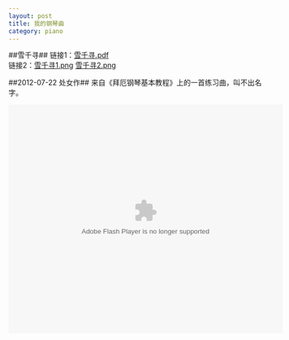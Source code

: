 ```yaml
---
layout: post
title: 我的钢琴曲
category: piano
---
```


##雪千寻##
链接1：[雪千寻.pdf](/pianosheets/雪千寻.pdf)  
链接2：[雪千寻1.png](/pianosheets/雪千寻1.png) [雪千寻2.png](/pianosheets/雪千寻2.png)

##2012-07-22 处女作##
来自《拜厄钢琴基本教程》上的一首练习曲，叫不出名字。

<embed src="http://www.tudou.com/v/3OI7NFEnpdU/&resourceId=107872165_05_11_99&bid=05/v.swf" type="application/x-shockwave-flash" allowscriptaccess="always" allowfullscreen="true" wmode="opaque" width="540" height="450"></embed>
